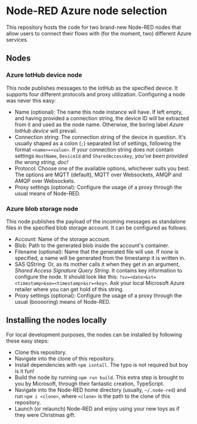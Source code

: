 # Node-RED Azure node selection

This repository hosts the code for two brand-new Node-RED nodes that allow users to connect their flows with (for the moment, two) different Azure services.

## Nodes

### Azure IotHub device node

This node publishes messages to the IotHub as the specified device. It supports four different protocols and proxy utilization. Configuring a node was never this easy:

- Name (optional): The name this node instance will have. If left empty, and having provided a connection string, the device ID will be extracted from it and used as the node name. Otherwise, the boring label _Azure IotHub device_ will prevail.
- Connection string: The connection string of the device in question. It's usually shaped as a colon (`;`) separated list of settings, following the format `<name>=<value>`. If your connection string does not contain settings `HostName`, `DeviceId` and `SharedAccessKey`, _you've been provided the wrong string, doc!_
- Protocol: Choose one of the available options, whichever suits you best. The options are MQTT (default), MQTT over Websockets, AMQP and AMQP over Websockets.
- Proxy settings (optional): Configure the usage of a proxy through the usual means of Node-RED.

### Azure blob storage node

This node publishes the payload of the incoming messages as standalone files in the specified blob storage account. It can be configured as follows:

- Account: Name of the storage account.
- Blob: Path to the generated blob inside the account's container.
- Filename (optional): Name that the generated file will use. If none is specified, a name will be generated from the timestamp it is written in.
- SAS QString: Or, as its mother calls it when they get in an argument, _Shared Access Signature Query String_. It contains key information to configure the node. It should look like this: `?sv=<date>&st=<timestamp>&se=<timestamp>&sr=<key>`. Ask your local Microsoft Azure retailer where you can get hold of this string.
- Proxy settings (optional): Configure the usage of a proxy through the usual (booooring) means of Node-RED.

## Installing the nodes locally

For local development purposes, the nodes can be installed by following these easy steps:

- Clone this repository.
- Navigate into the clone of this repository.
- Install dependencies with `npm isntall`. The typo is not required but boy is it fun!
- Build the node by running `npm run build`. This extra step is brought to you by Microsoft, through their fantastic creation, TypeScript.
- Navigate into the Node-RED home directory (usually, `~/.node-red`) and run `npm i <clone>`, where `<clone>` is the path to the clone of this repository.
- Launch (or relaunch) Node-RED and enjoy using your new toys as if they were Christmas gift.
